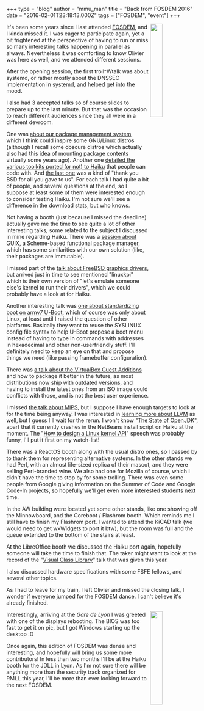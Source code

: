 +++
type = "blog"
author = "mmu_man"
title = "Back from FOSDEM 2016"
date = "2016-02-01T23:18:13.000Z"
tags = ["FOSDEM", "event"]
+++

<img src="https://www.haiku-os.org/files/FOSDEM2016_DSCN_3845.jpg" width="25%" height="25%" align="right" />It's been some years since I last attended <a href="https://fosdem.org/2016/">FOSDEM</a>, and I kinda missed it. I was eager to participate again, yet a bit frightened at the perspective of having to run or miss so many interesting talks happening in parallel as always. Nevertheless it was comforting to know Olivier was here as well, and we attended different sessions.
<!--break-->
After the opening session, the first troll^Wtalk was about systemd, or rather mostly about the DNSSEC implementation in systemd, and helped get into the mood.

I also had 3 accepted talks so of course slides to prepare up to the last minute. But that was the occasion to reach different audiences since they all were in a different devroom.

One was <a href="https://fosdem.org/2016/schedule/event/haikus_package_management/">about our package management system</a>, which I think could inspire some GNU/Linux distros (although I recall some obscure distros which actually also had this idea of mounting package contents virtually some years ago). Another one <a href="https://fosdem.org/2016/schedule/event/panorama_of_gui_toolkits_on_haiku/">detailed the various toolkits ported (or not) to Haiku</a> that people can code with. And <a href="https://fosdem.org/2016/schedule/event/could_haiku_become_bsd/">the last one</a> was a kind of "thank you BSD for all you gave to us".
For each talk I had quite a bit of people, and several questions at the end, so I suppose at least some of them were interested enough to consider testing Haiku. I'm not sure we'll see a difference in the download stats, but who knows.

Not having a booth (just because I missed the deadline) actually gave me the time to see quite a lot of other interesting talks, some related to the subject I discussed in mine regarding Haiku.
There was a <a href="https://fosdem.org/2016/schedule/event/deployments_with_gnu_guix/">session about GUIX</a>, a Scheme-based functional package manager, which has some similarities with our own solution (like, their packages are immutable).

I missed part of the <a href="https://fosdem.org/2016/schedule/event/freebsd_graphic_stack/">talk about FreeBSD graphics drivers</a>, but arrived just in time to see mentioned "linuxkpi" which is their own version of "let's emulate someone else's kernel to run their drivers", which we could probably have a look at for Haiku.

Another interesting talk was <a href="https://fosdem.org/2016/schedule/event/armv7_booting/">one about standardizing boot on armv7 U-Boot</a>, which of course was only about Linux, at least until I raised the question of other platforms. Basically they want to reuse the SYSLINUX config file syntax to help U-Boot propose a boot menu instead of having to type in commands with addresses in hexadecimal and other non-userfriendly stuff. I'll definitely need to keep an eye on that and propose things we need (like passing framebuffer configuration).

There was <a href="https://fosdem.org/2016/schedule/event/virtualbox_guest_additions/">a talk about the VirtualBox Guest Additions</a> and how to package it better in the future, as most distributions now ship with outdated versions, and having to install the latest ones from an ISO image could conflicts with those, and is not the best user experience. 

I missed <a href="https://fosdem.org/2016/schedule/event/linuxmips/">the talk about MIPS</a>, but I suppose I have enough targets to look at for the time being anyway. I was interested in <a href="https://fosdem.org/2016/schedule/track/llvm_toolchain/">learning more about LLVM</a> as well, but I guess I'll wait for the rerun. I won't know "<a href="https://fosdem.org/2016/schedule/event/state_of_openjdk/">The State of OpenJDK</a>", apart that it currently crashes in the NetBeans install script on Haiku at the moment. The "<a href="https://fosdem.org/2016/schedule/event/design_linux_kernel_api/">How to design a Linux kernel API</a>" speech was probably funny, I'll put it first on my watch-list!

There was a ReactOS booth along with the usual distro ones, so I passed by to thank them for representing alternative systems. In the other stands we had Perl, with an almost life-sized replica of their mascot, and they were selling Perl-branded wine. We also had one for Mozilla of course, which I didn't have the time to stop by for some trolling. There was even some people from Google giving information on the Summer of Code and Google Code-In projects, so hopefully we'll get even more interested students next time.

In the AW building were located yet some other stands, like one showing off the Minnowboard, and the Coreboot / Flashrom booth. Which reminds me I still have to finish my Flashrom port. I wanted to attend the KiCAD talk (we would need to get wxWidgets to port it btw), but the room was full and the queue extended to the bottom of the stairs at least.

At the LibreOffice booth we discussed the Haiku port again, hopefully someone will take the time to finish that. The taker might want to look at the record of the "<a href="https://fosdem.org/2016/schedule/event/vcl/">Visual Class Library</a>" talk that was given this year.

I also discussed hardware specifications with some FSFE fellows, and several other topics.

As I had to leave for my train, I left Olivier and missed the closing talk, I wonder if everyone jumped for the FOSDEM dance. I can't believe it's already finished.

<img src="https://www.haiku-os.org/files/FOSDEM2016_DSCN_3873.jpg" width="25%" height="25%" align="right" />
Interestingly, arriving at the <i>Gare de Lyon</i> I was greeted with one of the displays rebooting. The BIOS was too fast to get it on pic, but I got Windows starting up the desktop :D

Once again, this edition of FOSDEM was dense and interesting, and hopefully will bring us some more contributors! In less than two months I'll be at the Haiku booth for the JDLL in Lyon. As I'm not sure there will be anything more than the security track organized for RMLL this year, I'll be more than ever looking forward to the next FOSDEM.